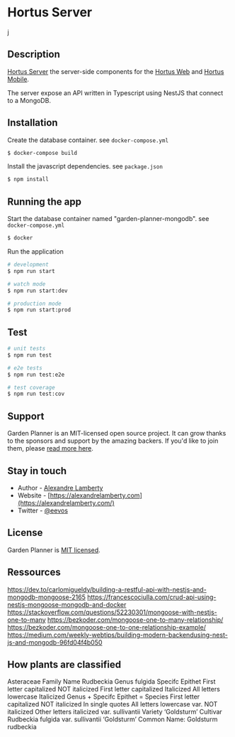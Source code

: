 # Hortus Server
j
## Description

[Hortus Server](https://github.com/alexandrelamberty/hortus-server) the server-side components for the [Hortus Web](https://github.com/alexandrelamberty/hortus-web) and [Hortus Mobile](https://github.com/alexandrelamberty/hortus-mobile).

The server expose an API written in Typescript using NestJS that connect to a MongoDB.

## Installation

Create the database container. see `docker-compose.yml`
```bash
$ docker-compose build
```

Install the javascript dependencies. see `package.json`
```bash
$ npm install
```

## Running the app

Start the database container named "garden-planner-mongodb". see `docker-compose.yml`
```bash
$ docker 
```

Run the application

```bash
# development
$ npm run start

# watch mode
$ npm run start:dev

# production mode
$ npm run start:prod
```

## Test

```bash
# unit tests
$ npm run test

# e2e tests
$ npm run test:e2e

# test coverage
$ npm run test:cov
```

## Support

Garden Planner is an MIT-licensed open source project. It can grow thanks to the sponsors and support by the amazing backers. If you'd like to join them, please [read more here](https://github.com/alexandrelamberty/garden-planner-backend/blob/master/SUPPORT.md).

## Stay in touch

- Author - [Alexandre Lamberty](mailto:mail@alexandrelamberty.com?subject=[GitHub]%20Garden%20Planner%20Backend)
- Website - [https://alexandrelamberty.com](https://alexandrelamberty.com/)
- Twitter - [@eevos](https://twitter.com/eevos)

## License

Garden Planner is [MIT licensed](LICENSE).

## Ressources

https://dev.to/carlomigueldy/building-a-restful-api-with-nestjs-and-mongodb-mongoose-2165
https://francescociulla.com/crud-api-using-nestjs-mongoose-mongodb-and-docker
https://stackoverflow.com/questions/52230301/mongoose-with-nestjs-one-to-many
https://bezkoder.com/mongoose-one-to-many-relationship/
https://bezkoder.com/mongoose-one-to-one-relationship-example/
https://medium.com/weekly-webtips/building-modern-backendusing-nest-js-and-mongodb-96fd04f4b050


## How plants are classified

Asteraceae
Family Name
Rudbeckia
Genus
fulgida
Specifc Epithet
First letter capitalized
NOT italicized
First letter capitalized
Italicized
All letters lowercase
Italicized
Genus + Specifc Epithet = Species
First letter capitalized
NOT italicized
In single quotes
All letters lowercase
var. NOT italicized
Other letters italicized
var. sullivantii
Variety
‘Goldsturm’
Cultivar
Rudbeckia fulgida var. sullivantii ‘Goldsturm’
Common Name: Goldsturm rudbeckia